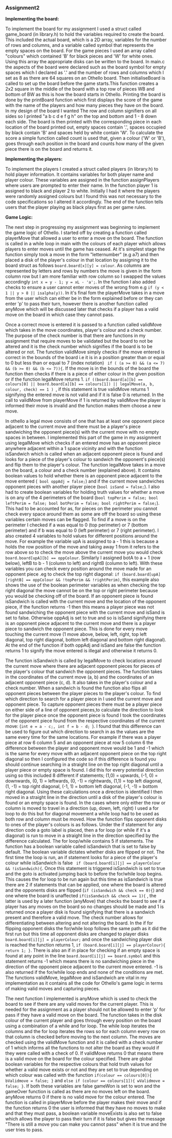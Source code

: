 ### Assignment2


**Implementing the board:**

To implement the board for my assignment I used a struct called game_board (in library.h) to hold the variables required
to create the board. This included the actual board, which is a 2D array, variables for the number of rows and columns, and
a variable called symbol that represents the empty spaces on the board. For the game pieces I used an array called
"colours" which contained 'B' for black pieces and 'W' for white ones. Using this array the appropriate disks can be 
written to the board. In main.c the aspects of the board were declared such as the board symbol for empty spaces which I declared
as '.' and the number of rows and columns which I set as 8 as there are 64 squares on an Othello board. Then initialiseBoard is 
called to set up the board before the game starts.This function creates a 2x2 square in the middle of the board with a top row of
pieces WB and bottom of BW as this is how the board starts in Othello. Printing the board is done by the printBoard function which
first displays the score of the game with the name of the players and how many pieces they have on the board. In my design of the board I wanted
The row and column signifiers on all sides so I printed "a b c d e f g h" on the top and bottom and 1 - 8 down each side.
The board is then printed with the corresponding piece in each location of the board printed out,
empty spaces contain '.', spaces occupied by black contain 'B' and spaces held by white contain 'W'. To
calculate the score a simple function called count is used that, given a colour ('W' or 'B'), goes through each position in the board and counts how many 
of the given piece there is on the board and returns it.

**Implementing the players:**

To implement the players I created a struct called players (in library.h) to hold player information. It contains
variables for both player name and player colour. These variables are assigned in the function assignPlayers where users are prompted to enter their name.
In the function player 1 is assigned to black and player 2 to white. Initially I had it where the players were randomly assigned colours
but I found this was not necessary to the code specifications so I altered it accordingly. The end of the function tells users that 
the player playing as black plays first as per game rules.

**Game Logic:**

The next step in progressing my assignment was beginning to implement the game logic of Othello. I started off by creating a function called
playerMove that allowed a user to enter a move on the board. The function is called in a while loop in main with the colours of each player which
allows players to enter moves until the game has ceased. At it's simplest stage the function simply took a move in the form "letternumber" (e.g a7)
and then placed a disk of the player's colour in that location by assigning it to the board struct as follows `board.board[x][y] = colour`. As columns
are represented by letters and rows by numbers the move is given in the form column row but I am more familiar with row column so I swapped the values 
accordingly ` int x = y - 1; y = xL - 'a'; `. In the function I also added checks to ensure a user cannot enter moves of the wrong from e.g `if (y < 1 || y > 8 || isalpha(y))`.
In it's final fom the playerMove takes in a move from the user which can either be in the form explained before or they can enter 'p' to pass their turn, however
there is another function called anyMove which will be discussed later that checks if a player has a valid move on the board in which case they cannot pass.

Once a correct move is entered it is passed to a function called validMove which takes in the move coordinates, player's colour and a check number.
The purpose of the check number is that there are functions in my assignment that require moves to be validated but the board to not be altered and 
it is the check number which signifies if the board is to be altered or not. The function validMove simply checks if the move entered is correct in
the bounds of the board i.e it is in a position greater than or equal to 0 but less than or equal to 7 (index notation) ` if ( (a >= 0) && (a <= 7) && (b >= 0) && (b <= 7)){`.
If the move is in the bounds of the board the function then checks if there is a piece of either colour in the given position or if the function legalMove returns 1.
`if ((board.board[a][b] == colours[0] || board.board[a][b] == colours[1]) || legalMove(a, b, colour, check) == 1 ) `, if this statement is true validMove returns 1 signifying
the entered move is not valid and if it is false 0 is returned. In the call to validMove from playerMove if 1 is returned by validMove the player is informed their move is 
invalid and the function makes them choose a new move.

In othello a legal move consists of one that has at least one opponent piece adjacent to the current move and there must be a player's piece sandwiching the opponent piece(s) with the
current move with no empty spaces in between. I implemented this part of the game in my assignment using legalMove which checks if an entered move has an opponent piece anywhere adjacent
within a 1 space vicinity and with the function isSandwich which is called when an adjacent opponent piece is found and looks for a piece of the player's colour to sandwich the opponent's
piece(s) and flip them to the player's colour. The function legalMove takes in a move on the board, a colour and a check number (explained above). It contains boolean values to hold whether 
there is an opponent piece adjacent to the move entered (` bool oppAdj = false;`) and if the current move sandwiches opponent pieces with another player piece (`bool isSand = false;`). I also 
had to create boolean variables for holding truth values for whether a move is on any of the 4 perimeters of the board (`bool topPerim = false; bool leftPerim = false; bool botPerim = false; bool rightPerim = false;`).
This had to be accounted for as, for pieces on the perimeter you cannot check every space around them as some are off the board so using these variables certain moves can be flagged. To find if a move is on the perimeter 
I checked if a was equal to 0 (top perimeter) or 7 (bottom perimeter) and if b was equal to 0 (left perimeter) or 7 (right perimeter). I also created 4 variables to hold values for different positions around the move.
For example the variable upA is assigned to a - 1 this is because a holds the row position of the move and taking away 1 from it refers to the row above so to check the move above the current move you would check `board.board[upA][b] == oppColour`.
Similarly I assigned botA to a + 1 (row below), leftB to b - 1 (column to left) and rightB (column to left). With these variables you can check every position around the move made for an opponent piece .eg to check the top
right diagonal: `if (board.board[upA][rightB] == oppColour && !topPerim && !rightPerim)`, this example also shows the use of the boolean perimeter variables as when checking the top right diagonal the move cannot be on the top or right perimeter
because you would be checking off of the board. If an opponent piece is found isSandwich is called with the current move and the location of the opponent piece, if the function returns -1 then this means a player piece was not found sandwiching the 
opponent piece with the current move and isSand is set to false. Otherwise oppAdj is set to true and so is isSand signifying there is an opponent piece adjacent to the current move and there is a player piece to sandwich the opponent piece. This is done for 
every move touching the current move (1 move above, below, left, right, top left diagonal, top right diagonal, bottom left diagonal and bottom right diagonal). At the end of the function if both oppAdj and isSand are false the function returns 1 to signify 
the move entered is illegal and otherwise it returns 0.

The function isSandwich is called by legalMove to check locations around the current move where there are adjacent opponent pieces for pieces of the player's colour that sandwich the opponent pieces. The function takes in the coordinates of the current move (a, b) and the coordinates
of an adjacent opponent piece (c, d). It also takes in the player's colour and a check number. When a sandwich is found the function also flips all opponent pieces between the player pieces to the player's colour. To find which direction to search for a player piece in I used the current 
move and opponent piece. To capture opponent pieces there must be a player piece on either side of a line of opponent pieces,to calculate the direction to look for the player piece once the opponent piece is found I took the coordinates of the opponent piece found from the respective
coordinates of the current move: (`int e = a - c;, int f = b - d; `). I found that this difference can be used to figure out which direction to search in as the values are the same every time for the same locations. For example if there was a player piece at row 6 column 5 and an opponent 
piece at row 5 column 6 the difference between the player and opponent move would be 1 and -1 which is the same for every move with an adjacent opponent piece on the top right diagonal so then I configured the code so if this difference is found you should continue searching in a straight 
line on the top right diagonal until a player piece or empty space is found. I did this for every potential direction using so this included 8 different if statements; (1,0) = upwards, (-1, 0) = downwards, (0, 1) = leftwards, (0, -1) = rightwards, (1,1) = top left diagonal, (1, -1) = top right diagonal,
(-1, 1) = bottom left diagonal, (-1, -1) = bottom right diagonal. Using these calculations once a direction is identified I then moved in a straight line in the direction until a disk of the player's colour is found or an empty space is found. In the cases where only either the row or column
is moved to travel in a direction (up, down, left, right) I used a for loop to do this but for diagonal movement a while loop had to be used as both row and column must be moved. How the function flips opponent disks to ones of the player's colours is as follows.
Under the if statement for any direction code a goto label is placed, then a for loop (or while if it's a diagonal) is run to move in a straight line in the direction specified by the difference calculated. The for loop/while contains 5 if statements. The function has a boolean variable called isSandwich that
is set to false by default. The boolean variable dictates whether disks are flipped or not. The first time the loop is run, an if statement looks for a piece of the player's colour while isSandwich is false ` if (board.board[i][j] == playerColour && !isSandwich){`. Once this statement is triggered isSandwich is set to 
true and the goto is activated jumping back to before the for/while loop begins. This causes the for loop to be run again but this time as isSandwich is true there are 2 if statements that can be applied, one where the board is altered and the opponents disks are flipped (`if (isSandwich && check == 0){`) and one where 
the board is unaffected `if(isSandwich && check == 1){` , the latter is used by a later function (anyMove) that checks the board to see if a player has any moves on the board so no changes should be made and 1 is returned once a player disk is found signifying that there is a sandwich present and therefore a valid move. 
The check number allows for differentiating between altering and not altering the board. In the if for flipping opponent disks the for/while loop follows the same path as it did the first run but this time all opponent disks are changed to player disks ` board.board[i][j] = playerColour;` and once the sandwiching player disk
is reached the function returns 1, `if (board.board[i][j] == playerColour){ return 1; }`. There is also an if in place for checking if an empty space is found at any point in the line `board.board[i][j] == board.symbol` and this statement returns -1 which means there is no sandwiching piece in the
direction of the opponent piece adjacent to the current move entered. -1 is also returned if the for/while loop ends and none of the conditions are met. The functions validMove, legalMove and isSandwich are vital in my implementation as it contains all the code for Othello's game logic in terms of making valid moves and capturing pieces.

The next function I implemented is anyMove which is used to check the board to see if there are any valid moves for the current player. This is needed for the assignment as a player should not be allowed to enter 'p' for pass if they have a valid move on the board. The function takes in the disk colour of the current player and goes through
every position on the board using a combination of a while and for loop. The while loop iterates the columns and the for loop iterates the rows so for each column every row on that column is checked before moving to the next column. The moves are checked using the validMove function and it is called with a check number of 1 which informs all the 
functions to not alter the board as they would if they were called with a check of 0. If validMove returns 0 that means there is a valid move on the board for the colour specified. There are global boolean variables for the respective colours that hold truth values for whether a valid move exists or not and they are set to true depending on which colour
was called with the function `if(colour == colours[0]){ bValidmove = false; }` and `else if (colour == colours[1]){ wValidmove = false; }`. If both these variables are false gameWon is set to won and the gameOver function is called as there are no moves left on the board. anyMove returns 0 if there is no valid move for the colour entered. The function is called
in playerMove before the player makes their move and if the function returns 0 the user is informed that they have no moves to make and that they must pass, a boolean variable moveExists is also set to false which allows the player to pass their turn if it is false but gives the message "There is still a move you can make you cannot pass" when it is true and the
user tries to pass.

                 



